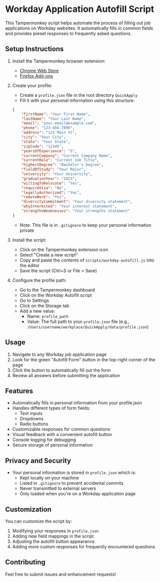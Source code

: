 # Workday Application Autofill Script

This Tampermonkey script helps automate the process of filling out job applications on Workday websites. It automatically fills in common fields and provides preset responses to frequently asked questions.

## Setup Instructions

1. Install the Tampermonkey browser extension:
   - [Chrome Web Store](https://chrome.google.com/webstore/detail/tampermonkey/dhdgffkkebhmkfjojejmpbldmpobfkfo)
   - [Firefox Add-ons](https://addons.mozilla.org/en-US/firefox/addon/tampermonkey/)

2. Create your profile:
   - Create a `profile.json` file in the root directory `QuickApply`
   - Fill it with your personal information using this structure:
   ```json
   {
       "firstName": "Your First Name",
       "lastName": "Your Last Name",
       "email": "your.email@example.com",
       "phone": "123-456-7890",
       "address": "123 Main St",
       "city": "Your City",
       "state": "Your State",
       "zipCode": "12345",
       "yearsOfExperience": "5",
       "currentCompany": "Current Company Name",
       "currentRole": "Current Job Title",
       "highestDegree": "Bachelor's Degree",
       "fieldOfStudy": "Your Major",
       "university": "Your University",
       "graduationYear": "2023",
       "willingToRelocate": "Yes",
       "requireVisa": "No",
       "legallyAuthorized": "Yes",
       "remoteWork": "Yes",
       "diversityCommitment": "Your diversity statement",
       "whyInterested": "Your interest statement",
       "strengthsWeaknesses": "Your strengths statement"
   }
   ```
   - Note: This file is in `.gitignore` to keep your personal information private

3. Install the script:
   - Click on the Tampermonkey extension icon
   - Select "Create a new script"
   - Copy and paste the contents of `scripts/workday-autofill.js` into the editor
   - Save the script (Ctrl+S or File > Save)

4. Configure the profile path:
   - Go to the Tampermonkey dashboard
   - Click on the Workday Autofill script
   - Go to Settings
   - Click on the Storage tab
   - Add a new value:
     - Name: `profile_path`
     - Value: The full path to your `profile.json` file (e.g., `/Users/username/workplace/QuickApply/data/profile.json`)

## Usage

1. Navigate to any Workday job application page
2. Look for the green "Autofill Form" button in the top-right corner of the page
3. Click the button to automatically fill out the form
4. Review all answers before submitting the application

## Features

- Automatically fills in personal information from your profile.json
- Handles different types of form fields:
  - Text inputs
  - Dropdowns
  - Radio buttons
- Customizable responses for common questions
- Visual feedback with a convenient autofill button
- Console logging for debugging
- Secure storage of personal information

## Privacy and Security

- Your personal information is stored in `profile.json` which is:
  - Kept locally on your machine
  - Listed in `.gitignore` to prevent accidental commits
  - Never transmitted to external servers
  - Only loaded when you're on a Workday application page

## Customization

You can customize the script by:
1. Modifying your responses in `profile.json`
2. Adding new field mappings in the script
3. Adjusting the autofill button appearance
4. Adding more custom responses for frequently encountered questions

## Contributing

Feel free to submit issues and enhancement requests!
